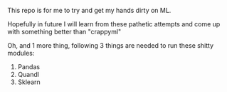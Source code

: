 This repo is for me to try and get my hands dirty on ML.

Hopefully in future I will learn from these pathetic attempts and come up with something better than "crappyml"

Oh, and 1 more thing, following 3 things are needed to run these shitty modules:

1) Pandas
2) Quandl
3) Sklearn


